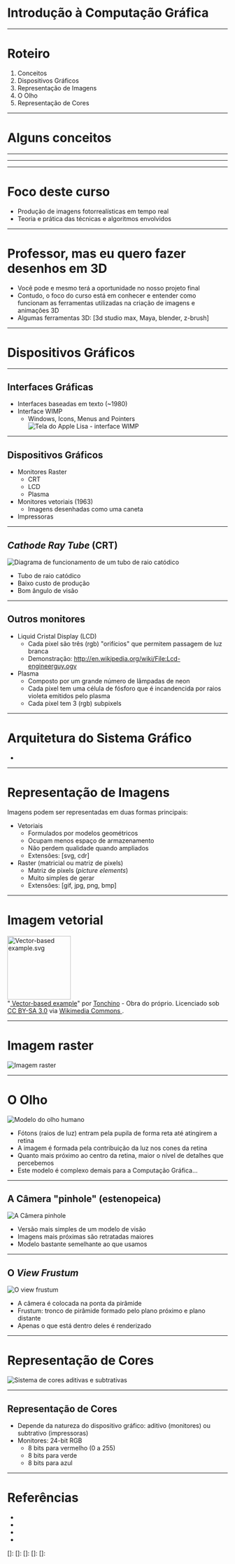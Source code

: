 # Introdução à Computação Gráfica

---
# Roteiro

1. Conceitos
1. Dispositivos Gráficos
1. Representação de Imagens
1. O Olho
1. Representação de Cores

---
# Alguns conceitos

---

---

---
# Foco deste curso

- Produção de imagens fotorrealísticas em tempo real
- Teoria e prática das técnicas e algoritmos envolvidos

---
# Professor, mas eu quero fazer desenhos em 3D

- Você pode e mesmo terá a oportunidade no nosso projeto final
- Contudo, o foco do curso está em conhecer e entender como funcionam as
  ferramentas utilizadas na criação de imagens e animações 3D
- Algumas ferramentas 3D: [3d studio max, Maya, blender, z-brush]

---
# Dispositivos Gráficos

---
## Interfaces Gráficas

- Interfaces baseadas em texto (~1980)
- Interface WIMP
  - Windows, Icons, Menus and Pointers
  ![Tela do Apple Lisa - interface WIMP](images/wimp.jpg)

---
## Dispositivos Gráficos

- Monitores Raster
  - CRT
  - LCD
  - Plasma
- Monitores vetoriais (1963)
  - Imagens desenhadas como uma caneta
- Impressoras

---
## _Cathode Ray Tube_ (CRT)

![Diagrama de funcionamento de um tubo de raio catódico](images/crt.png)

- Tubo de raio catódico
- Baixo custo de produção
- Bom ângulo de visão

---
## Outros monitores

- Liquid Cristal Display (LCD)
  - Cada pixel são três (rgb) "orifícios" que permitem passagem de luz branca
  - Demonstração: http://en.wikipedia.org/wiki/File:Lcd-engineerguy.ogv
- Plasma
  - Composto por um grande número de lâmpadas de neon
  - Cada pixel tem uma célula de fósforo que é incandencida por raios violeta
    emitidos pelo plasma
  - Cada pixel tem 3 (rgb) subpixels

---
# Arquitetura do Sistema Gráfico

- 
---
# Representação de Imagens

Imagens podem ser representadas em duas formas principais:

- Vetoriais
  - Formulados por modelos geométricos
  - Ocupam menos espaço de armazenamento
  - Não perdem qualidade quando ampliados
  - Extensões: [svg, cdr]
- Raster (matricial ou matriz de pixels)
  - Matriz de pixels (_picture elements_)
  - Muito simples de gerar
  - Extensões: [gif, jpg, png, bmp]

---
# Imagem vetorial

<p>
  <a href="http://commons.wikimedia.org/wiki/File:Vector-based_example.svg#mediaviewer/File:Vector-based_example.svg">
    <img src="http://upload.wikimedia.org/wikipedia/commons/3/30/Vector-based_example.svg" alt="Vector-based example.svg" height="145" width="145">
  </a>
  <br>
  "<a href="http://commons.wikimedia.org/wiki/File:Vector-based_example.svg#mediaviewer/File:Vector-based_example.svg">
    Vector-based example</a>" por <a href="//commons.wikimedia.org/wiki/User:Tonchino" title="User:Tonchino">Tonchino</a> - <span class="int-own-work">Obra do próprio</span>. Licenciado sob <a href="http://creativecommons.org/licenses/by-sa/3.0" title="Creative Commons Attribution-Share Alike 3.0">CC BY-SA 3.0</a> via <a href="//commons.wikimedia.org/wiki/">Wikimedia Commons
  </a>.
</p>

---
# Imagem raster

![Imagem raster](images/raster.jpg)

---
# O Olho

![Modelo do olho humano](images/eye-model.jpg)

- Fótons (raios de luz) entram pela pupila de forma reta até atingirem a retina
- A imagem é formada pela contribuição da luz nos cones da retina
- Quanto mais próximo ao centro da retina, maior o nível de detalhes que
  percebemos
- Este modelo é complexo demais para a Computação Gráfica...

---
## A Câmera "pinhole" (estenopeica)

![A Câmera pinhole](images/pinhole-camera.jpg)

- Versão mais simples de um modelo de visão
- Imagens mais próximas são retratadas maiores
- Modelo bastante semelhante ao que usamos

---
## O _View Frustum_

![O view frustum](images/view-frustum.gif)

- A câmera é colocada na ponta da pirâmide
- Frustum: tronco de pirâmide formado pelo plano próximo e plano distante
- Apenas o que está dentro deles é renderizado

---
# Representação de Cores

![Sistema de cores aditivas e subtrativas](images/cmyk-rgb.png)

---
## Representação de Cores

- Depende da natureza do dispositivo gráfico: aditivo (monitores) ou subtrativo
  (impressoras)
- Monitores: 24-bit RGB
  - 8 bits para vermelho (0 a 255)
  - 8 bits para verde
  - 8 bits para azul

---
# Referências

- []()
- []()
- []()
- []()

[]:
[]:
[]:
[]:
[]:
